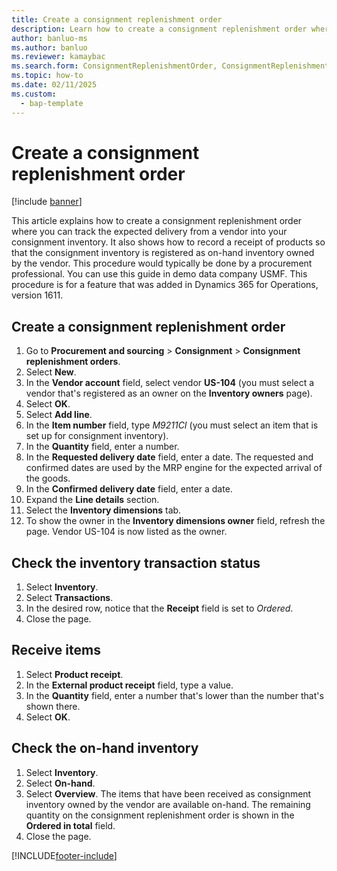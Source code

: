 ```yaml
---
title: Create a consignment replenishment order
description: Learn how to create a consignment replenishment order where you can track the expected delivery from a vendor into your consignment inventory.
author: banluo-ms
ms.author: banluo
ms.reviewer: kamaybac
ms.search.form: ConsignmentReplenishmentOrder, ConsignmentReplenishmentOrderCreate, InventTrans, ConsignmentDraftReplenishmentOrderJournal, InventOnhandMovement, InventOnhandItem, InventItemIdLookupSimple, ConsignmentProductReceiptJournal, ConsignmentReplenishmentOrderLineQuantity
ms.topic: how-to
ms.date: 02/11/2025
ms.custom: 
  - bap-template
---
```


# Create a consignment replenishment order

[!include [banner](../../includes/banner.md)]

This article explains how to create a consignment replenishment order where you can track the expected delivery from a vendor into your consignment inventory. It also shows how to record a receipt of products so that the consignment inventory is registered as on-hand inventory owned by the vendor. This procedure would typically be done by a procurement professional. You can use this guide in demo data company USMF. This procedure is for a feature that was added in Dynamics 365 for Operations, version 1611.

## Create a consignment replenishment order

1. Go to **Procurement and sourcing** \> **Consignment** \> **Consignment replenishment orders**.
2. Select **New**.
3. In the **Vendor account** field, select vendor **US-104** (you must select a vendor that's registered as an owner on the **Inventory owners** page).
4. Select **OK**.
5. Select **Add line**.
6. In the **Item number** field, type *M9211CI* (you must select an item that is set up for consignment inventory).
7. In the **Quantity** field, enter a number.
8. In the **Requested delivery date** field, enter a date. The requested and confirmed dates are used by the MRP engine for the expected arrival of the goods.  
9. In the **Confirmed delivery date** field, enter a date.
10. Expand the **Line details** section.
11. Select the **Inventory dimensions** tab.
12. To show the owner in the **Inventory dimensions owner** field, refresh the page. Vendor US-104 is now listed as the owner.  

## Check the inventory transaction status

1. Select **Inventory**.
2. Select **Transactions**.
3. In the desired row, notice that the **Receipt** field is set to *Ordered*.  
4. Close the page.

## Receive items

1. Select **Product receipt**.
2. In the **External product receipt** field, type a value.
3. In the **Quantity** field, enter a number that's lower than the number that's shown there.
4. Select **OK**.

## Check the on-hand inventory

1. Select **Inventory**.
2. Select **On-hand**.
3. Select **Overview**. The items that have been received as consignment inventory owned by the vendor are available on-hand. The remaining quantity on the consignment replenishment order is shown in the **Ordered in total** field.  
4. Close the page.

[!INCLUDE[footer-include](../../../includes/footer-banner.md)]
